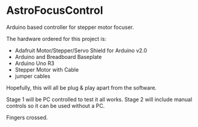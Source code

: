 AstroFocusControl
=================

Arduino based controller for stepper motor focuser.

The hardware ordered for this project is:

- Adafruit Motor/Stepper/Servo Shield for Arduino v2.0
- Arduino and Breadboard Baseplate
- Arduino Uno R3
- Stepper Motor with Cable
- jumper cables

Hopefully, this will all be plug & play apart from the software.

Stage 1 will be PC controlled to test it all works.
Stage 2 will include manual controls so it can be used without a PC.

Fingers crossed.

